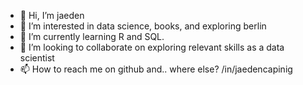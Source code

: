 - 👋 Hi, I’m jaeden
- 👀 I’m interested in data science, books, and exploring berlin
- 🌱 I’m currently learning R and SQL.
- 💞️ I’m looking to collaborate on exploring relevant skills as a data scientist
- 📫 How to reach me on github and.. where else? /in/jaedencapinig

<!---
jdncpng/jdncpng is a ✨ special ✨ repository because its `README.md` (this file) appears on your GitHub profile.
You can click the Preview link to take a look at your changes.
--->
